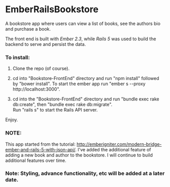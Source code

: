 # EmberRailsBookstore

A bookstore app where users can view a list of books, see the authors bio and purchase a book.

The front end is built with *Ember 2.3*, while *Rails 5* was used to build the backend to serve and persist the data.

### To install:
1. Clone the repo (of course).  

2. cd into "Bookstore-FrontEnd" directory and run "npm install" followed by "bower install".
To start the ember app run "ember s --proxy http://localhost:3000".

3. cd into the "Bookstore-FrontEnd" directory and run "bundle exec rake db:create", then "bundle exec rake db:migrate".  
Run "rails s" to start the Rails API server.

Enjoy.

### NOTE:
This app started from the tutorial:
http://emberigniter.com/modern-bridge-ember-and-rails-5-with-json-api/.  I've added the additional feature of adding a new book and author to the bookstore.  I will continue to build additional features over time.

### Note: Styling, advance functionality, etc will be added at a later date. ###
